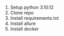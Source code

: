 1. Setup python 3.10.12
2. Clone repo
3. Install requirements.txt
4. Install allure
5. Install docker